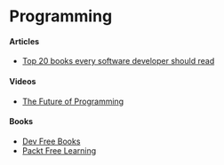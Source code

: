 # Programming

#### Articles

* [Top 20 books every software developer should read](https://medium.com/the-next-tech/top-20-books-a-software-developer-must-read-9e223c63dc9d)

#### Videos

* [The Future of Programming](https://www.youtube.com/watch?v=8pTEmbeENF4\&list=PLFn4WtkfhhSb8GTkV0fSKLhsQ6xYKEjc7)

#### Books

* [Dev Free Books](https://devfreebooks.github.io/)
* [Packt Free Learning](https://www.packtpub.com/free-learning)
